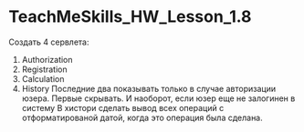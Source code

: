 # TeachMeSkills_HW_Lesson_1.8
Создать 4 сервлета:
1) Authorization
2) Registration
3) Calculation 
4) History
Последние два показывать только в случае авторизации юзера. Первые скрывать. 
И наоборот, если юзер еще не залогинен в систему
В хистори сделать вывод всех операций с отформатированой датой, когда это операция была сделана.
